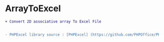 # ArrayToExcel
```diff
+ Convert 2D associative array To Excel File


- PHPExcel library source : [PHPExcel] (https://github.com/PHPOffice/PHPExcel)  


```

